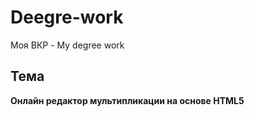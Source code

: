 # Deegre-work

Моя ВКР - My degree work

## Тема

**Онлайн редактор мультипликации на основе HTML5**
